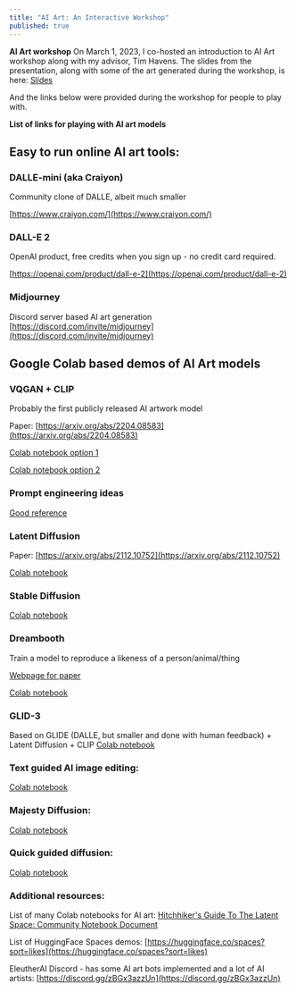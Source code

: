 ```yaml
---
title: "AI Art: An Interactive Workshop"
published: true
---
```


**AI Art workshop**
On March 1, 2023, I co-hosted an introduction to AI Art workshop along with my advisor, Tim Havens. The slides from the presentation, along with some of the art generated during the workshop, is here:
[Slides](https://evan-person.github.io/assets/AI%20Art.pdf)

And the links below were provided during the workshop for people to play with.

**List of links for playing with AI art models**


## Easy to run online AI art tools:

### DALLE-mini (aka Craiyon)
Community clone of DALLE, albeit much smaller

[https://www.craiyon.com/](https://www.craiyon.com/)

### DALL-E 2
OpenAI product, free credits when you sign up - no credit card required.

[https://openai.com/product/dall-e-2](https://openai.com/product/dall-e-2)

### Midjourney
Discord server based AI art generation
[https://discord.com/invite/midjourney](https://discord.com/invite/midjourney)


## Google Colab based demos of AI Art models


### VQGAN + CLIP
Probably the first publicly released AI artwork model

Paper: [https://arxiv.org/abs/2204.08583](https://arxiv.org/abs/2204.08583)

[Colab notebook option 1](https://colab.research.google.com/github/justinjohn0306/VQGAN-CLIP/blob/main/VQGAN%2BCLIP(Updated).ipynb )

[Colab notebook option 2](https://colab.research.google.com/drive/1gFn9u3oPOgsNzJWEFmdK-N9h_y65b8fj)


### Prompt engineering ideas
[Good reference](https://tuscriaturas.miraheze.org/wiki/Ayuda:Generar_im%C3%A1genes_con_VQGAN%2BCLIP/English )


### Latent Diffusion 
Paper: [https://arxiv.org/abs/2112.10752](https://arxiv.org/abs/2112.10752)

[Colab notebook](https://colab.research.google.com/github/multimodalart/latent-diffusion-notebook/blob/main/Latent_Diffusion_LAION_400M_model_text_to_image.ipynb)


### Stable Diffusion
[Colab notebook](https://colab.research.google.com/github/deforum/stable-diffusion/blob/main/Deforum_Stable_Diffusion.ipynb)

### Dreambooth
Train a model to reproduce a likeness of a person/animal/thing

[Webpage for paper](https://dreambooth.github.io/)

[Colab notebook](https://colab.research.google.com/github/ShivamShrirao/diffusers/blob/main/examples/dreambooth/DreamBooth_Stable_Diffusion.ipynb)



### GLID-3 
Based on GLIDE (DALLE, but smaller and done with human feedback) + Latent Diffusion + CLIP
[Colab notebook](https://colab.research.google.com/drive/1x4p2PokZ3XznBn35Q5BBD6K6Zs-tot5t?usp=sharing)

### Text guided AI image editing:
[Colab notebook](https://colab.research.google.com/github/orpatashnik/StyleCLIP/blob/main/notebooks/optimization_playground.ipynb)

### Majesty Diffusion:
[Colab notebook](https://colab.research.google.com/github/multimodalart/MajestyDiffusion/blob/main/latent.ipynb#scrollTo=fmafGmcyT1mZ) 

### Quick guided diffusion:
[Colab notebook](https://colab.research.google.com/drive/1jUjUc9CQdmtXdVNtTOEngZd9EaabkaV0?usp=sharing#scrollTo=CQVtY1Ixnqx4)



### Additional resources:
List of many Colab notebooks for AI art:
[Hitchhiker's Guide To The Latent Space: Community Notebook Document](https://docs.google.com/document/d/1ON4unvrGC2fSEAHMVb4idopPlWmzM0Lx5cxiOXG47k4/edit)

List of HuggingFace Spaces demos:
[https://huggingface.co/spaces?sort=likes](https://huggingface.co/spaces?sort=likes)

EleutherAI Discord - has some AI art bots implemented and a lot of AI artists:
[https://discord.gg/zBGx3azzUn](https://discord.gg/zBGx3azzUn)
